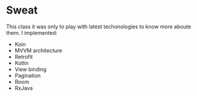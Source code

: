 # Sweat

This class it was only to play with latest techonologies to know more aboute them.
I implemented:
* Koin
* MVVM architecture
* Retrofit
* Kotlin
* View binding
* Pagination
* Room
* RxJava
